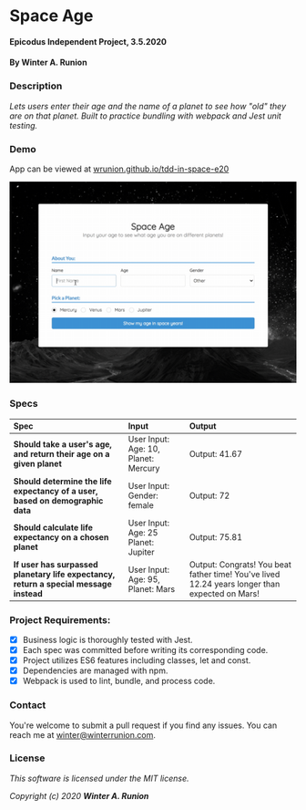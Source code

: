 # Space Age

#### Epicodus Independent Project, 3.5.2020

#### By **Winter A. Runion**

### Description
_Lets users enter their age and the name of a planet to see how "old" they are on that planet. Built to practice bundling with webpack and Jest unit testing._ 

### Demo
App can be viewed at [wrunion.github.io/tdd-in-space-e20](https://wrunion.github.io/tdd-in-space-e20/)
<p align="center">
<img src="space-age.gif" alt="demo of a form with fields for name, age, and gender. when submitted, it returns the string, 'You are 2.77 years old on Jupiter.'" />  
</p>


### Specs
| Spec | Input | Output |
| :-------------     | :------------- | :------------- |
| **Should take a user's age, and return their age on a given planet**  | User Input: Age: 10, Planet: Mercury | Output: 41.67 |
| **Should determine the life expectancy of a user, based on demographic data**  | User Input: Gender: female | Output: 72 |
| **Should calculate life expectancy on a chosen planet**  | User Input: Age: 25 Planet: Jupiter | Output: 75.81 |
| **If user has surpassed planetary life expectancy, return a special message instead**  | User Input: Age: 95, Planet: Mars | Output: Congrats! You beat father time! You've lived 12.24 years longer than expected on Mars! 

### Project Requirements: 
- [x] Business logic is thoroughly tested with Jest.
- [x] Each spec was committed before writing its corresponding code.
- [x] Project utilizes ES6 features including classes, let and const.
- [x] Dependencies are managed with npm.
- [x] Webpack is used to lint, bundle, and process code.

### Contact

You're welcome to submit a pull request if you find any issues. You can reach me at winter@winterrunion.com.

### License
_This software is licensed under the MIT license._

_Copyright (c) 2020 **Winter A. Runion**_
